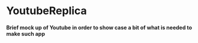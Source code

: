 # YoutubeReplica
#### Brief mock up of Youtube in order to show case a bit of what is needed to make such app
